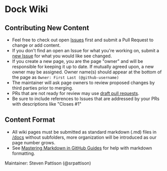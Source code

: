# Dock Wiki

## Contributing New Content

- Feel free to check out open [Issues](https://github.com/docknetwork/wiki/issues) first and submit a Pull Request to change or add content.
- If you don't find an open an Issue for what you're working on, submit a [new Issue](https://github.com/docknetwork/wiki/issues/new) for what you would like see changed.
- If you create a new page, you are the page "owner" and will be responsible for keeping it up to date. If mutually agreed upon, a new owner may be assigned. Owner name(s) should appear at the bottom of the page as `Owner: First Last (@github-username)`
- The maintainer will ask page owners to review proposed changes by third parties prior to merging.
- PRs that are not ready for review may use [draft pull requests](https://github.blog/2019-02-14-introducing-draft-pull-requests/).
- Be sure to include references to Issues that are addressed by your PRs with descriptions like "Closes #1"

## Content Format

- All wiki pages must be submitted as standard markdown (.md) files in [/docs](https://github.com/docknetwork/wiki/docs/) without subfolders, more organization will be introduced as our page number grows.
- See [Mastering Markdown in GitHub Guides](https://guides.github.com/features/mastering-markdown/) for help with markdown formatting.

Maintainer: Steven Pattison (@srpattison)
